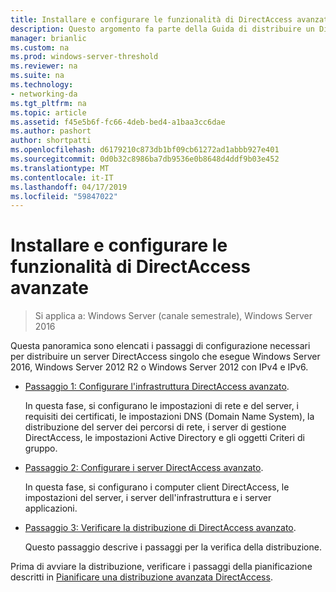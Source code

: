 ```yaml
---
title: Installare e configurare le funzionalità di DirectAccess avanzate
description: Questo argomento fa parte della Guida di distribuire un DirectAccess Server singolo con Advanced le impostazioni per Windows Server 2016
manager: brianlic
ms.custom: na
ms.prod: windows-server-threshold
ms.reviewer: na
ms.suite: na
ms.technology:
- networking-da
ms.tgt_pltfrm: na
ms.topic: article
ms.assetid: f45e5b6f-fc66-4deb-bed4-a1baa3cc6dae
ms.author: pashort
author: shortpatti
ms.openlocfilehash: d6179210c873db1bf09cb61272ad1abbb927e401
ms.sourcegitcommit: 0d0b32c8986ba7db9536e0b8648d4ddf9b03e452
ms.translationtype: MT
ms.contentlocale: it-IT
ms.lasthandoff: 04/17/2019
ms.locfileid: "59847022"
---
```

# <a name="install-and-configure-advanced-directaccess"></a>Installare e configurare le funzionalità di DirectAccess avanzate

>Si applica a: Windows Server (canale semestrale), Windows Server 2016

Questa panoramica sono elencati i passaggi di configurazione necessari per distribuire un server DirectAccess singolo che esegue Windows Server 2016, Windows Server 2012 R2 o Windows Server 2012 con IPv4 e IPv6.  
  
-   [Passaggio 1: Configurare l'infrastruttura DirectAccess avanzato](da-adv-configure-s1-infrastructure.md).  
  
    In questa fase, si configurano le impostazioni di rete e del server, i requisiti dei certificati, le impostazioni DNS (Domain Name System), la distribuzione del server dei percorsi di rete, i server di gestione DirectAccess, le impostazioni Active Directory e gli oggetti Criteri di gruppo.  
  
-   [Passaggio 2: Configurare i server DirectAccess avanzato](da-adv-configure-s2-servers.md).  
  
    In questa fase, si configurano i computer client DirectAccess, le impostazioni del server, i server dell'infrastruttura e i server applicazioni.  
  
-   [Passaggio 3: Verificare la distribuzione di DirectAccess avanzato](da-adv-configure-s3-verify.md).  
  
    Questo passaggio descrive i passaggi per la verifica della distribuzione.  
  
Prima di avviare la distribuzione, verificare i passaggi della pianificazione descritti in [Pianificare una distribuzione avanzata DirectAccess](Plan-an-Advanced-DirectAccess-Deployment.md).  
  


